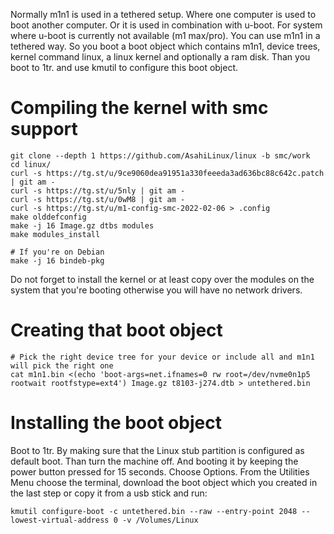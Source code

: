 Normally m1n1 is used in a tethered setup. Where one computer is used to boot another computer. Or it is used in combination with u-boot. For system where u-boot is currently not available (m1 max/pro). You can use m1n1 in a tethered way. So you boot a boot object which contains m1n1, device trees, kernel command linux, a linux kernel and optionally a ram disk. Than you boot to 1tr. and use kmutil to configure this boot object.

# Compiling the kernel with smc support

```
git clone --depth 1 https://github.com/AsahiLinux/linux -b smc/work
cd linux/
curl -s https://tg.st/u/9ce9060dea91951a330feeeda3ad636bc88c642c.patch | git am -
curl -s https://tg.st/u/5nly | git am -
curl -s https://tg.st/u/0wM8 | git am -
curl -s https://tg.st/u/m1-config-smc-2022-02-06 > .config
make olddefconfig
make -j 16 Image.gz dtbs modules
make modules_install

# If you're on Debian
make -j 16 bindeb-pkg
```

Do not forget to install the kernel or at least copy over the modules on the system that you're booting otherwise you will have no network drivers.

# Creating that boot object

```
# Pick the right device tree for your device or include all and m1n1 will pick the right one
cat m1n1.bin <(echo 'boot-args=net.ifnames=0 rw root=/dev/nvme0n1p5 rootwait rootfstype=ext4') Image.gz t8103-j274.dtb > untethered.bin
```

# Installing the boot object

Boot to 1tr. By making sure that the Linux stub partition is configured as default boot. Than turn the machine off. And booting it by
keeping the power button pressed for 15 seconds. Choose Options. From the Utilities Menu choose the terminal, download the boot object which you created in the last step or copy it from a usb stick and run:

```
kmutil configure-boot -c untethered.bin --raw --entry-point 2048 --lowest-virtual-address 0 -v /Volumes/Linux
```